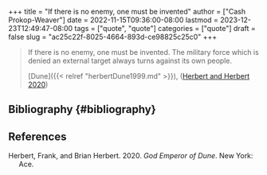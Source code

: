 +++
title = "If there is no enemy, one must be invented"
author = ["Cash Prokop-Weaver"]
date = 2022-11-15T09:36:00-08:00
lastmod = 2023-12-23T12:49:47-08:00
tags = ["quote", "quote"]
categories = ["quote"]
draft = false
slug = "ac25c22f-8025-4664-893d-ce98825c25c0"
+++

> If there is no enemy, one must be invented. The military force which is denied an external target always turns against its own people.
>
> [Dune]({{< relref "herbertDune1999.md" >}}), (<a href="#citeproc_bib_item_1">Herbert and Herbert 2020</a>)


## Bibliography {#bibliography}

## References

<style>.csl-entry{text-indent: -1.5em; margin-left: 1.5em;}</style><div class="csl-bib-body">
  <div class="csl-entry"><a id="citeproc_bib_item_1"></a>Herbert, Frank, and Brian Herbert. 2020. <i>God Emperor of Dune</i>. New York: Ace.</div>
</div>
